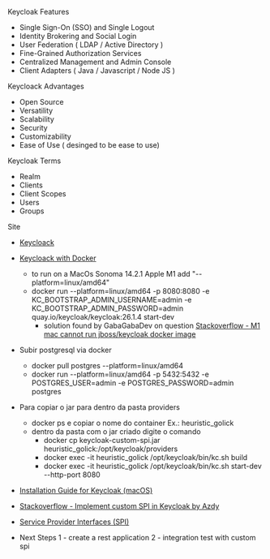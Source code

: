 Keycloak Features
- Single Sign-On (SSO) and Single Logout
- Identity Brokering and Social Login
- User Federation ( LDAP / Active Directory )
- Fine-Grained Authorization Services 
- Centralized Management and Admin Console
- Client Adapters ( Java / Javascript / Node JS )

Keycloack Advantages
- Open Source
- Versatility
- Scalability
- Security
- Customizability
- Ease of Use ( desinged to be ease to use)

Keycloak Terms
- Realm
- Clients
- Client Scopes
- Users
-  Groups


Site
- [Keycloack](https://www.keycloak.org/)
- [Keycloack with Docker](https://www.keycloak.org/getting-started/getting-started-docker)
    - to run on a MacOs Sonoma 14.2.1 Apple M1 add "--platform=linux/amd64"
    - docker run --platform=linux/amd64 -p 8080:8080 -e KC_BOOTSTRAP_ADMIN_USERNAME=admin -e KC_BOOTSTRAP_ADMIN_PASSWORD=admin quay.io/keycloak/keycloak:26.1.4 start-dev
        - solution found by GabaGabaDev on question [Stackoverflow - M1 mac cannot run jboss/keycloak docker image](https://stackoverflow.com/questions/67044893/m1-mac-cannot-run-jboss-keycloak-docker-image)

- Subir postgresql via docker
  - docker pull postgres --platform=linux/amd64 
  - docker run --platform=linux/amd64 -p 5432:5432 -e POSTGRES_USER=admin -e POSTGRES_PASSWORD=admin postgres

- Para copiar o jar para dentro da pasta providers
    - docker ps e copiar o nome do container Ex.: heuristic_golick
    - dentro da pasta com o jar criado digite o comando 
        - docker cp keycloak-custom-spi.jar heuristic_golick:/opt/keycloak/providers
        - docker exec -it heuristic_golick /opt/keycloak/bin/kc.sh build
        - docker exec -it heuristic_golick /opt/keycloak/bin/kc.sh start-dev --http-port 8080

- [Installation Guide for Keycloak (macOS)](https://blog.devops.dev/installation-guide-for-keycloak-macos-c17a111bfdff)
- [Stackoverflow - Implement custom SPI in Keycloak by Azdy](https://stackoverflow.com/questions/62672377/implement-custom-spi-in-keycloak)
- [Service Provider Interfaces (SPI)](https://www.keycloak.org/docs/latest/server_development/#_providers)

- Next Steps
1 - create a rest application
2 - integration test with custom spi

   
